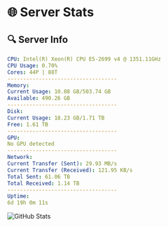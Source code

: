 # 🌐 Server Stats
## 🔍 Server Info
```yaml
CPU: Intel(R) Xeon(R) CPU E5-2699 v4 @ 1351.11GHz
CPU Usage: 0.70%
Cores: 44P | 88T
-----------------------------------
Memory:
Current Usage: 10.08 GB/503.74 GB
Available: 490.26 GB
-----------------------------------
Disk:
Current Usage: 18.23 GB/1.71 TB
Free: 1.61 TB
-----------------------------------
GPU:
No GPU detected
-----------------------------------
Network:
Current Transfer (Sent): 29.93 MB/s
Current Transfer (Received): 121.95 KB/s
Total Sent: 61.06 TB
Total Received: 1.14 TB
-----------------------------------
Uptime:
6d 19h 0m 11s
```
![GitHub Stats](https://img.shields.io/badge/Updated-2025-02-14_17:43:29-blue)